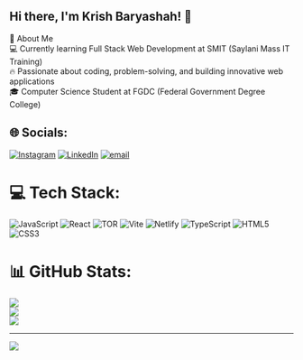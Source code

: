 ## Hi there, I'm Krish Baryashah! 👋

    
🚀 About Me<br>
    💻 Currently learning Full Stack Web Development at SMIT (Saylani Mass IT Training)<br>
    🔥 Passionate about coding, problem-solving, and building innovative web applications<br>
    🎓 Computer Science Student at FGDC (Federal Government Degree College)<br>
  ## 🌐 Socials:
[![Instagram](https://img.shields.io/badge/Instagram-%23E4405F.svg?logo=Instagram&logoColor=white)](https://instagram.com/krish0_._0) [![LinkedIn](https://img.shields.io/badge/LinkedIn-%230077B5.svg?logo=linkedin&logoColor=white)](https://linkedin.com/in/krish-baryashah) [![email](https://img.shields.io/badge/Email-D14836?logo=gmail&logoColor=white)](mailto:KrishBaryashah@gmail.com) 

# 💻 Tech Stack:
![JavaScript](https://img.shields.io/badge/javascript-%23323330.svg?style=for-the-badge&logo=javascript&logoColor=%23F7DF1E) ![React](https://img.shields.io/badge/react-%2320232a.svg?style=for-the-badge&logo=react&logoColor=%2361DAFB) ![TOR](https://img.shields.io/badge/tor-%237E4798.svg?style=for-the-badge&logo=tor-project&logoColor=white) ![Vite](https://img.shields.io/badge/vite-%23646CFF.svg?style=for-the-badge&logo=vite&logoColor=white) ![Netlify](https://img.shields.io/badge/netlify-%23000000.svg?style=for-the-badge&logo=netlify&logoColor=#00C7B7) ![TypeScript](https://img.shields.io/badge/typescript-%23007ACC.svg?style=for-the-badge&logo=typescript&logoColor=white) ![HTML5](https://img.shields.io/badge/html5-%23E34F26.svg?style=for-the-badge&logo=html5&logoColor=white) ![CSS3](https://img.shields.io/badge/css3-%231572B6.svg?style=for-the-badge&logo=css3&logoColor=white)
# 📊 GitHub Stats:
![](https://github-readme-stats.vercel.app/api?username=krish-baryashah&theme=dark&hide_border=true&include_all_commits=false&count_private=false)<br/>
![](https://nirzak-streak-stats.vercel.app/?user=krish-baryashah&theme=dark&hide_border=true)<br/>
![](https://github-readme-stats.vercel.app/api/top-langs/?username=krish-baryashah&theme=dark&hide_border=true&include_all_commits=false&count_private=false&layout=compact)

---
[![](https://visitcount.itsvg.in/api?id=krish-baryashah&icon=4&color=11)](https://visitcount.itsvg.in)

<!-- Proudly created with GPRM ( https://gprm.itsvg.in ) -->
